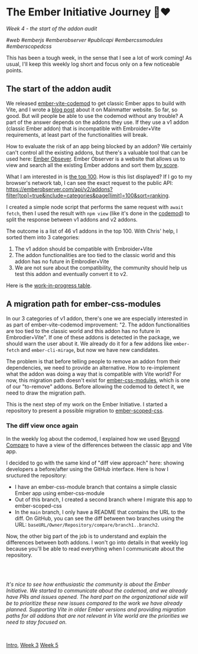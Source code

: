 # The Ember Initiative Journey 🐹❤️

_Week 4 - the start of the addon audit_

_#web #emberjs #emberobserver #publicapi #embercssmodules #emberscopedcss_

This has been a tough week, in the sense that I see a lot of work coming! As usual, I'll keep this weekly log short and focus only on a few noticeable points.

## The start of the addon audit

We released [ember-vite-codemod](https://github.com/mainmatter/ember-vite-codemod) to get classic Ember apps to build with Vite, and I wrote a [blog post](https://mainmatter.com/blog/2025/03/10/ember-vite-codemod/) about it on Mainmatter website. So far, so good. But will people be able to use the codemod without any trouble? A part of the answer depends on the addons they use. If they use a v1 addon (classic Ember addon) that is incompatible with Embroider+Vite requirements, at least part of the functionalities will break.

How to evaluate the risk of an app being blocked by an addon? We certainly can't control all the existing addons, but there's a valuable tool that can be used here: [Ember Obsever](https://emberobserver.com/). Ember Observer is a website that allows us to view and search all the existing Ember addons and sort them [by score](https://emberobserver.com/about).

What I am interested in is [the top 100](https://emberobserver.com/lists/top-addons). How is this list displayed? If I go to my browser's network tab, I can see the exact request to the public API: https://emberobserver.com/api/v2/addons?filter[top]=true&include=categories&page[limit]=100&sort=ranking.

I created a simple node script that performs the same request with `await fetch`, then I used the result with `npm view` (like it's done in the [codemod](https://github.com/mainmatter/ember-vite-codemod/blob/main/lib/tasks/ensure-v2-addons.js#L32)) to split the response between v1 addons and v2 addons.

The outcome is a list of 46 v1 addons in the top 100. With Chris' help, I sorted them into 3 categories:

1. The v1 addon should be compatible with Embroider+Vite
2. The addon functionalities are too tied to the classic world and this addon has no future in Embrodier+Vite
3. We are not sure about the compatibility, the community should help us test this addon and eventually convert it to v2. 

Here is the [work-in-progress table](https://github.com/embroider-build/embroider/issues/2288#issuecomment-2713639700). 

## A migration path for ember-css-modules

In our 3 categories of v1 addon, there's one we are especially interested in as part of ember-vite-codemod improvement: "2. The addon functionalities are too tied to the classic world and this addon has no future in Embrodier+Vite". If one of these addons is detected in the package, we should warn the user about it. We already do it for a few addons like `ember-fetch` and `ember-cli-mirage`, but now we have new candidates.

The problem is that before telling people to remove an addon from their dependencies, we need to provide an alternative. How to re-implement what the addon was doing a way that is compatible with Vite world? For now, this migration path doesn't exist for [ember-css-modules](https://github.com/salsify/ember-css-modules), which is one of our "to-remove" addons. Before allowing the codemod to detect it, we need to draw the migration path.

This is the next step of my work on the Ember Initiative. I started a repository to present a possible migration to [ember-scoped-css](https://github.com/soxhub/ember-scoped-css).

### The diff view once again

In the weekly log about the codemod, I explained how we used [Beyond Compare](https://www.scootersoftware.com/) to have a view of the differences between the classic app and Vite app. 

I decided to go with the same kind of "diff view approach" here: showing developers a before/after using the GitHub interface. Here is how I sructured the repository:

- I have an ember-css-module branch that contains a simple classic Ember app using ember-css-module
- Out of this branch, I created a second branch where I migrate this app to ember-scoped-css
- In the `main` branch, I only have a README that contains the URL to the diff. On GitHub, you can see the diff between two branches using the URL: `baseURL/Owner/Repository/compare/branch1..branch2`.

Now, the other big part of the job is to understand and explain the differences between both addons. I won't go into details in that weekly log because you'll be able to read everything when I communicate about the repository.

<br />
<br />

_It's nice to see how enthusiastic the community is about the Ember Initiative. We started to communicate about the codemod, and we already have PRs and issues opened. The hard part on the organizational side will be to prioritize these new issues compared to the work we have already planned. Supporting Vite in older Ember versions and providing migration paths for all addons that are not relevant in Vite world are the priorities we need to stay focused on._

<br />

[Intro](https://github.com/BlueCutOfficial/BlueCutOfficial/blob/main/articles/ember-initiative-journey/intro.md), 
[Week 3](https://github.com/BlueCutOfficial/BlueCutOfficial/blob/main/articles/ember-initiative-journey/week-3.md)
[Week 5](https://github.com/BlueCutOfficial/BlueCutOfficial/blob/main/articles/ember-initiative-journey/week-5.md)
